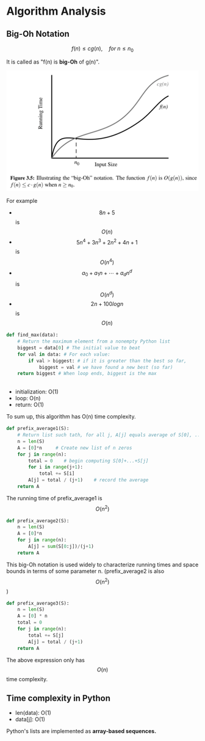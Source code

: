 # Algorithm Analysis

## Big-Oh Notation

$$
f(n) \leq cg(n), \quad for \; n\leq n_0
$$

It is called as "f(n) is **big-Oh** of g(n)".&#x20;

![](<../../.gitbook/assets/image (48).png>)

For example

* $$8n+5$$ is $$O(n)$$
* $$5n^4+3n^3+2n^2+4n+1$$ is $$O(n^4)$$
* $$a_0+a_1n+\cdots+a_dn^d$$ is $$O(n^d)$$
* $$2n+100logn$$ is $$O(n)$$

```python
def find_max(data):
    # Return the maximum element from a nonempty Python list
    biggest = data[0] # The initial value to beat
    for val in data: # For each value:
        if val > biggest: # if it is greater than the best so far,
            biggest = val # we have found a new best (so far)
    return biggest # When loop ends, biggest is the max
    
```

* initialization: O(1)
* loop: O(n)
* return: O(1)

To sum up, this algorithm has O(n) time complexity.

```python
def prefix_average1(S):
    # Return list such tath, for all j, A[j] equals average of S[0], ..., S[j]
    n = len(S)
    A = [0]*n     # Create new list of n zeros
    for j in range(n):
        total = 0    # begin computing S[0]+...+S[j]
        for i in range(j+1):
            total += S[i]
        A[j] = total / (j+1)    # record the average
    return A
```

The running time of prefix\_average1 is $$O(n^2)$$

```python
def prefix_average2(S):
    n = len(S)
    A = [0]*n
    for j in range(n):
        A[j] = sum(S[0:j])/(j+1)
    return A
```

This big-Oh notation is used widely to characterize running times and space bounds in terms of some parameter n. (prefix\_average2 is also $$O(n^2)$$)

```python
def prefix_average3(S):
    n = len(S)
    A = [0] * n
    total = 0
    for j in range(n):
        total += S[j]
        A[j] = total / (j+1)
    return A
```

The above expression only has $$O(n)$$time complexity.



## Time complexity in Python

* len(data): O(1)
* data\[j]: O(1)

Python's lists are implemented as **array-based sequences.**



